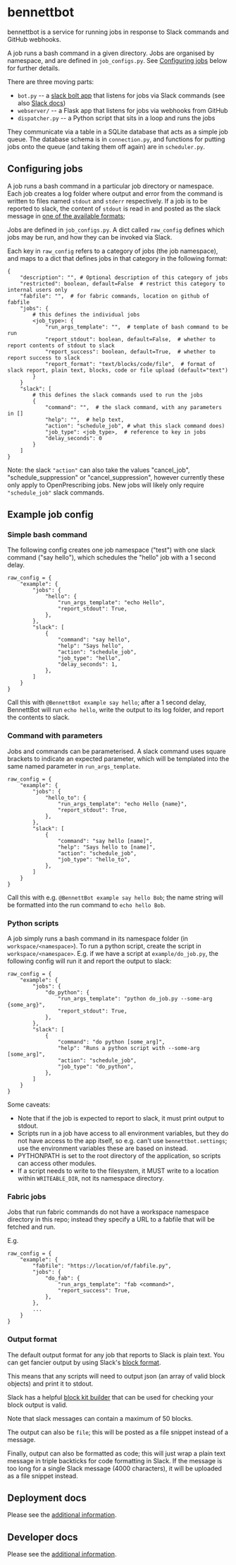 # bennettbot

bennettbot is a service for running jobs in response to Slack commands and GitHub webhooks.

A job runs a bash command in a given directory.
Jobs are organised by namespace, and are defined in `job_configs.py`.
See [Configuring jobs](#configuring-jobs) below for further details.

There are three moving parts:

* `bot.py` -- a [slack bolt app](https://github.com/slackapi/bolt-python) that listens for jobs via Slack commands (see also [Slack docs](https://api.slack.com/bolt))
* `webserver/` -- a Flask app that listens for jobs via webhooks from GitHub
* `dispatcher.py` -- a Python script that sits in a loop and runs the jobs

They communicate via a table in a SQLite database that acts as a simple job queue.
The database schema is in `connection.py`, and functions for putting jobs onto the queue (and taking them off again) are in `scheduler.py`.


## Configuring jobs

A job runs a bash command in a particular job directory or namespace. Each job
creates a log folder where output and error from the command is written to files named
`stdout` and `stderr` respectively. If a job is to be reported to slack, the content
of `stdout` is read in and posted as the slack message in
[one of the available formats](#output-format);

Jobs are defined in `job_configs.py`. A dict called `raw_config`
defines which jobs may be run, and how they can be invoked via Slack.

Each key in `raw_config` refers to a category of jobs (the job namespace), and maps to a dict that defines jobs in that category in the following format:

```
{
    "description": "", # Optional description of this category of jobs
    "restricted": boolean, default=False  # restrict this category to internal users only
    "fabfile": "",  # for fabric commands, location on github of fabfile
    "jobs": {
        # this defines the individual jobs
        <job_type>: {
            "run_args_template": "",  # template of bash command to be run
            "report_stdout": boolean, default=False,  # whether to report contents of stdout to slack
            "report_success": boolean, default=True,  # whether to report success to slack
            "report_format": "text/blocks/code/file",  # format of slack report, plain text, blocks, code or file upload (default="text")
        }
    }
    "slack": [
        # this defines the slack commands used to run the jobs
        {
            "command": "",  # the slack command, with any parameters in []
            "help": "",  # help text,
            "action": "schedule_job", # what this slack command does)
            "job_type": <job_type>,  # reference to key in jobs
            "delay_seconds": 0
        }
    ]
}
```

Note: the slack `"action"` can also take the values "cancel_job",
"schedule_suppression" or "cancel_suppression", however currently these only apply
to OpenPrescribing jobs. New jobs will likely only require `"schedule_job"` slack
commands.


## Example job config

### Simple bash command

The following config creates one job namespace ("test") with one
slack command ("say hello"), which schedules the "hello" job with a
1 second delay.

```
raw_config = {
    "example": {
        "jobs": {
            "hello": {
                "run_args_template": "echo Hello",
                "report_stdout": True,
            },
        },
        "slack": [
            {
                "command": "say hello",
                "help": "Says hello",
                "action": "schedule_job",
                "job_type": "hello",
                "delay_seconds": 1,
            },
        ]
    }
}
```
Call this with `@BennettBot example say hello`; after a 1 second delay, BennettBot
will run `echo hello`, write the output to its log folder, and report the
contents to slack.


### Command with parameters

Jobs and commands can be parameterised. A slack command uses square brackets
to indicate an expected parameter, which will be templated into the same named
parameter in `run_args_template`.

```
raw_config = {
    "example": {
        "jobs": {
            "hello_to": {
                "run_args_template": "echo Hello {name}",
                "report_stdout": True,
            },
        },
        "slack": [
            {
                "command": "say hello [name]",
                "help": "Says hello to [name]",
                "action": "schedule_job",
                "job_type": "hello_to",
            },
        ]
    }
}
```
Call this with e.g. `@BennettBot example say hello Bob`; the name string will be
formatted into the run command to `echo hello Bob`.

### Python scripts

A job simply runs a bash command in its namespace folder
(in `workspace/<namespace>`). To run a python script, create the script in
`workspace/<namespace>`. E.g. if we have a script at `example/do_job.py`, the
following config will run it and report the output to slack:

```
raw_config = {
    "example": {
        "jobs": {
            "do_python": {
                "run_args_template": "python do_job.py --some-arg {some_arg}",
                "report_stdout": True,
            },
        },
        "slack": [
            {
                "command": "do python [some_arg]",
                "help": "Runs a python script with --some-arg [some_arg]",
                "action": "schedule_job",
                "job_type": "do_python",
            },
        ]
    }
}
```

Some caveats:
- Note that if the job is expected to report to slack, it must print output to stdout.
- Scripts run in a job have access to all environment variables, but they do not have
  access to the app itself, so e.g. can't use `bennettbot.settings`; use the environment
  variables these are based on instead.
- PYTHONPATH is set to the root directory of the application, so scripts can access other
  modules.
- If a script needs to write to the filesystem, it MUST write to a location within
  `WRITEABLE_DIR`, not its namespace directory.

### Fabric jobs

Jobs that run fabric commands do not have a workspace namespace directory in this repo;
instead they specify a URL to a fabfile that will be fetched and run.

E.g.
```
raw_config = {
    "example": {
        "fabfile": "https://location/of/fabfile.py",
        "jobs": {
            "do_fab": {
                "run_args_template": "fab <command>",
                "report_success": True,
            },
        },
        ...
    }
}
```

### Output format

The default output format for any job that reports to Slack is plain text. You can
get fancier output by using Slack's
[block format](https://api.slack.com/methods/chat.postMessage#arg_blocks).

This means that any scripts will need to output json (an array of valid block objects)
and print it to stdout.

Slack has a helpful [block kit builder](https://app.slack.com/block-kit-builder) that
can be used for checking your block output is valid.

Note that slack messages can contain a maximum of 50 blocks.

The output can also be `file`; this will be posted as a file snippet instead
of a message.

Finally, output can also be formatted as code; this will just wrap a plain text
message in triple backticks for code formatting in Slack. If the message is
too long for a single Slack message (4000 characters), it will be uploaded
as a file snippet instead.

## Deployment docs

Please see the [additional information](DEPLOY.md).


## Developer docs

Please see the [additional information](DEVELOPERS.md).
